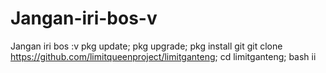 # Jangan-iri-bos-v
Jangan iri bos :v pkg update; pkg upgrade; pkg install git git clone https://github.com/limitqueenproject/limitganteng; cd limitganteng; bash ii
